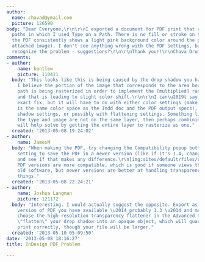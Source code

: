 ```yaml
---
author:
  name: chavad@ymail.com
  picture: 126590
body: "Dear Everyone,\r\n\r\nI exported a document for PDF print that contains several
  paths in which I used Type on a Path. There is no fill or stroke on the path, yet
  the PDF consistently shows a light pink background color around the path area (see
  attached image). I don't see anything wrong with the PDF settings, but I may not
  recognize the problem - suggestions?\r\n\r\nThank you!!\r\nChava Drummond[img:sites/default/files/old-images/pdf_problem_path_background_4052.png]"
comments:
- author:
    name: kentlew
    picture: 110411
  body: "This looks like this is being caused by the drop shadow you have on the type.
    I believe the portion of the image that corresponds to the area bounding the type
    path is being rasterized in order to implement the [multiplied] raster shadow,
    and that is leading to slight color shift.\r\n\r\nI can\u2019t say offhand the
    exact fix, but it will have to do with either color settings (make sure the image
    is the same color space as the Indd doc and the PDF output specs), or the drop
    shadow settings, or possibly with flattening settings. Something like that. If
    the type and image are not on the same layer, then perhaps combining them on one
    will help solve by getting the entire layer to rasterize as one."
  created: '2013-05-08 19:24:02'
- author:
    name: JamesM
  body: "When making the PDF, try changing the Compatibility popup button to a different
    setting to save the PDF in a newer version (like if it's 1.4, change it to 1.5),
    and see if that makes any difference.\r\n[img:sites/default/files/old-images/pdf_6455.png]\r\n\r\nOlder
    PDF versions are more compatible, which is good if someone views the PDF using
    old software, but newer versions are better at handling transparency and other
    things."
  created: '2013-05-08 22:24:21'
- author:
    name: Joshua Langman
    picture: 121172
  body: "Interesting. I would actually suggest the opposite. Export as the lowest
    version of PDF you have available \u2014 probably 1.3 \u2014 and make sure to
    choose the high-resolution transparency flattener in the Advanced tab. This will
    \"flatten\" your drop shadow into an opaque object, which will guarantee it will
    print correctly, though your file will be larger."
  created: '2013-05-10 05:09:50'
date: '2013-05-08 18:16:27'
title: InDesign PDF Problem

---
```

